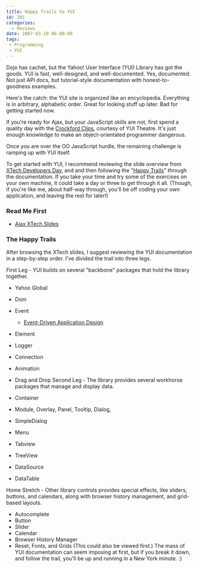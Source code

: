 ```yaml
---
title: Happy Trails to YUI
id: 201
categories:
  - Reviews
date: 2007-03-10 06:00:00
tags:
 - Programming
 - YUI
---
```


Dojo has cachet, but the Yahoo! User Interface (YUI) Library has got the goods. YUI is fast, well-designed, and well-documented. Yes, documented. Not just API docs, but tutorial-style documentation with honest-to-goodness examples.

Here's the catch: the YUI site is organized like an encyclopedia. Everything is in arbitrary, alphabetic order. Great for looking stuff up later. Bad for getting started now.

If you're ready for Ajax, but your JavaScript skills are not, first spend a quality day with the [Crockford Clips](http://jroller.com/page/TedHusted?entry=crockford_clips), courtesy of YUI Theatre. It's just enough knowledge to make an object-orientated programmer dangerous.

Once you are over the OO JavaScript hurdle, the remaining challenge is ramping up with YUI itself.

To get started with YUI, I recommend reviewing the slide overview from [XTech Developers Day](http://simon.incutio.com/slides/2006/xtech/yui-slides.pdf), and and then following the "[Happy Trails](http://www.blogger.com/post-create.g?blogID=5208774#trail)" through the documentation. If you take your time and try some of the exercises on your own machine, it could take a day or three to get through it all. (Though, if you're like me, about half-way through, you'll be off coding your own application, and leaving the rest for later!)

<a name="trail"></a>

### <a name="trail"></a>Read Me First

<a name="trail"></a>

*   [Ajax XTech Slides](http://simon.incutio.com/slides/2006/xtech/yui-slides.pdf)

### The Happy Trails

After browsing the XTech slides, I suggest reviewing the YUI documentation in a step-by-step order. I've divided the trail into three legs.

First Leg - YUI builds on several "backbone" packages that hold the library together.

*   Yahoo Global
*   Dom
*   Event

    *   [Event-Driven Application Design](http://yuiblog.com/blog/2007/01/17/event-plan/)

*   Element
*   Logger
*   Connection
*   Animation
*   Drag and Drop
Second Leg - The library provides several workhorse packages that manage and display data.

*   Container
*   Module, Overlay, Panel, Tooltip, Dialog,
&nbsp;

*   SimpleDialog
*   Menu
*   Tabview
*   TreeView
*   DataSource
*   DataTable
&nbsp;

Home Stretch - Other library controls provides special effects, like sliders, buttons, and calendars, along with browser history management, and grid-based layouts.

*   Autocomplete
*   Button
*   Slider
*   Calendar
*   Browser History Manager
*   Reset, Fonts, and Grids (This could also be viewed first.)
The mass of YUI documentation can seem imposing at first, but if you break it down, and follow the trail, you'll be up and running in a New York minute. :)